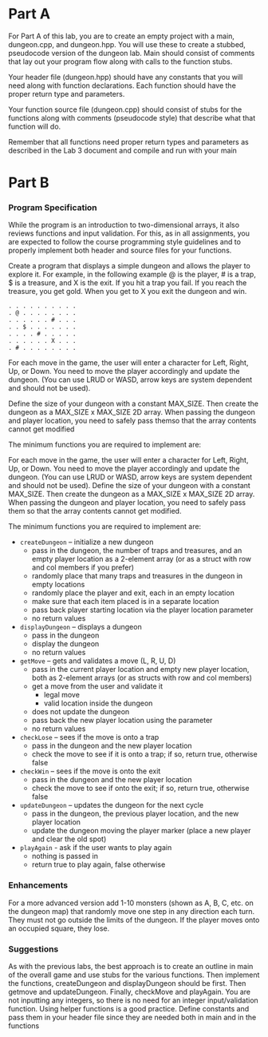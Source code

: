 # Part A

For Part A of this lab, you are to create an empty project with a main, dungeon.cpp, and
dungeon.hpp. You will use these to create a stubbed, pseudocode version of the dungeon lab.
Main should consist of comments that lay out your program flow along with calls to the function
stubs.

Your header file (dungeon.hpp) should have any constants that you will need along with function
declarations. Each function should have the proper return type and parameters.

Your function source file (dungeon.cpp) should consist of stubs for the functions along with
comments (pseudocode style) that describe what that function will do.

Remember that all functions need proper return types and parameters as described in the Lab 3 document and compile and run
with your main

# Part B

### Program Specification

While the program is an introduction to two-dimensional arrays, it also reviews functions and input validation. For this, as in all assignments, you are expected to follow the course programming style guidelines and to properly implement both header and source files for your functions.

Create a program that displays a simple dungeon and allows the player to explore it. For example, in the following example @ is the player, # is a trap, $ is a treasure, and X is the exit. If you hit a trap you fail. If you reach the treasure, you get gold. When you get to X you exit the dungeon and win.

```code
. . . . . . . . . .
. @ . . . . . . . .
. . . . . . # . . .
. . $ . . . . . . .
. . . . # . . . . .
. . . . . . X . . .
. # . . . . . . . .

```

For each move in the game, the user will enter a character for Left, Right, Up, or Down. You need to move the player accordingly and update the dungeon. (You can use LRUD or WASD, arrow keys are system dependent and should not be used).

Define the size of your dungeon with a constant MAX_SIZE. Then create the dungeon as a MAX_SIZE x MAX_SIZE 2D array. When passing the dungeon and player location, you need to safely pass themso that the array contents cannot get modified

The minimum functions you are required to implement are:

For each move in the game, the user will enter a character for Left, Right, Up, or Down. You need to move the player accordingly and update the dungeon. (You can use LRUD or WASD, arrow keys are system dependent and should not be used). Define the size of your dungeon with a constant MAX_SIZE. Then create the dungeon as a MAX_SIZE x MAX_SIZE 2D array. When passing the dungeon and player location, you need to safely pass them so that the array contents cannot get modified.

The minimum functions you are required to implement are:

- `createDungeon` – initialize a new dungeon
  - pass in the dungeon, the number of traps and treasures, and an empty player location as a 2-element array (or as a struct with row and col members if you prefer)
  - randomly place that many traps and treasures in the dungeon in empty locations
  - randomly place the player and exit, each in an empty location
  - make sure that each item placed is in a separate location
  - pass back player starting location via the player location parameter
  - no return values
- `displayDungeon` – displays a dungeon
  - pass in the dungeon
  - display the dungeon
  - no return values
- `getMove` – gets and validates a move (L, R, U, D)
  - pass in the current player location and empty new player location, both as 2-element arrays (or as structs with row and col members)
  - get a move from the user and validate it
    - legal move
    - valid location inside the dungeon
  - does not update the dungeon
  - pass back the new player location using the parameter
  - no return values
- `checkLose` – sees if the move is onto a trap
  - pass in the dungeon and the new player location
  - check the move to see if it is onto a trap; if so, return true, otherwise false
- `checkWin` – sees if the move is onto the exit
  - pass in the dungeon and the new player location
  - check the move to see if onto the exit; if so, return true, otherwise false
- `updateDungeon` – updates the dungeon for the next cycle
  - pass in the dungeon, the previous player location, and the new player location
  - update the dungeon moving the player marker (place a new player and clear the old spot)
- `playAgain` - ask if the user wants to play again
  - nothing is passed in
  - return true to play again, false otherwise

### Enhancements

For a more advanced version add 1-10 monsters (shown as A, B, C, etc. on the dungeon map) that randomly move one step in any direction each turn. They must not go outside the limits of the dungeon. If the player moves onto an occupied square, they lose.

### Suggestions

As with the previous labs, the best approach is to create an outline in main of the overall game and use stubs for the various functions. Then implement the functions, createDungeon and displayDungeon should be first. Then getmove and updateDungeon. Finally, checkMove and playAgain. You are not inputting any integers, so there is no need for an integer input/validation function. Using helper functions is a good practice. Define constants and pass them in your header file since they are needed both in main and in the functions
